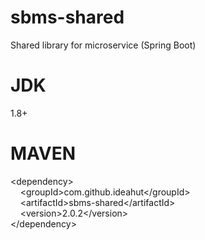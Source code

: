 # sbms-shared
Shared library for microservice (Spring Boot)

# JDK 
1.8+

# MAVEN
&lt;dependency&gt;<br/>
&nbsp;&nbsp;&nbsp;&nbsp;&lt;groupId&gt;com.github.ideahut&lt;/groupId&gt;<br/>
&nbsp;&nbsp;&nbsp;&nbsp;&lt;artifactId&gt;sbms-shared&lt;/artifactId&gt;<br/>
&nbsp;&nbsp;&nbsp;&nbsp;&lt;version&gt;2.0.2&lt;/version&gt;<br/>
&lt;/dependency&gt;<br/>
